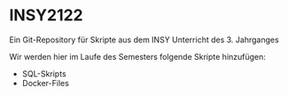 # INSY2122

Ein Git-Repository für Skripte aus dem INSY Unterricht des 3. Jahrganges

Wir werden hier im Laufe des Semesters folgende Skripte hinzufügen:

* SQL-Skripts
* Docker-Files